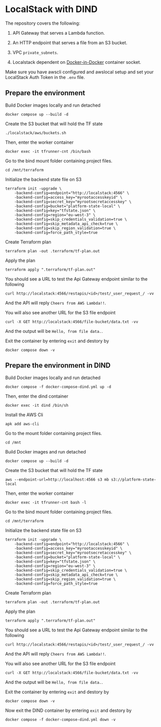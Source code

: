 # LocalStack with DIND

The repository covers the following:

1) API Gateway that serves a Lambda function.

2) An HTTP endpoint that serves a file from an S3 bucket. 

3) VPC `private_subnets`.

4) Localstack dependent on [Docker-in-Docker](https://hub.docker.com/_/docker) container socket.

Make sure you have awscli configured and awslocal setup and set your LocalStack Auth Token in the `.env` file.

## Prepare the environment

Build Docker images locally and run detached

    docker compose up --build -d

Create the S3 bucket that will hold the TF state

    ./localstack/aws/buckets.sh

Then, enter the worker container

    docker exec -it tfrunner-cnt /bin/bash

Go to the bind mount folder containing project files.

    cd /mnt/terraform

Initialize the backend state file on S3

    terraform init -upgrade \
        -backend-config=endpoint="http://localstack:4566" \
        -backend-config=access_key="myrootaccesskeyid" \
        -backend-config=secret_key="myrootsecretaccesskey" \
        -backend-config=bucket="platform-state-local" \
        -backend-config=key="tfstate.json" \
        -backend-config=region="eu-west-3" \
        -backend-config=skip_credentials_validation=true \
        -backend-config=skip_metadata_api_check=true \
        -backend-config=skip_region_validation=true \
        -backend-config=force_path_style=true

Create Terraform plan

    terraform plan -out .terraform/tf-plan.out
    
Apply the plan

    terraform apply ".terraform/tf-plan.out"

You should see a URL to test the Api Gateway endpoint similar to the following

    curl http://localstack:4566/restapis/<id>/test/_user_request_/ -vv

And the API will reply `Cheers from AWS Lambda!!`.

You will also see another URL for the S3 file endpoint

    curl -X GET http://localstack:4566/file-bucket/data.txt -vv

And the output will be `Hello, from file data.`.

Exit the container by entering `exit` and destory by

    docker compose down -v


## Prepare the environment in DIND

Build Docker images locally and run detached

    docker compose -f docker-compose-dind.yml up -d

Then, enter the dind container

    docker exec -it dind /bin/sh

Install the AWS Cli

    apk add aws-cli

Go to the mount folder containing project files.

    cd /mnt

Build Docker images and run detached

    docker compose up --build -d

Create the S3 bucket that will hold the TF state

    aws --endpoint-url=http://localhost:4566 s3 mb s3://platform-state-local

Then, enter the worker container

    docker exec -it tfrunner-cnt bash -l

Go to the bind mount folder containing project files.

    cd /mnt/terraform

Initialize the backend state file on S3

    terraform init -upgrade \
        -backend-config=endpoint="http://localstack:4566" \
        -backend-config=access_key="myrootaccesskeyid" \
        -backend-config=secret_key="myrootsecretaccesskey" \
        -backend-config=bucket="platform-state-local" \
        -backend-config=key="tfstate.json" \
        -backend-config=region="eu-west-3" \
        -backend-config=skip_credentials_validation=true \
        -backend-config=skip_metadata_api_check=true \
        -backend-config=skip_region_validation=true \
        -backend-config=force_path_style=true

Create Terraform plan

    terraform plan -out .terraform/tf-plan.out
    
Apply the plan

    terraform apply ".terraform/tf-plan.out"

You should see a URL to test the Api Gateway endpoint similar to the following

    curl http://localstack:4566/restapis/<id>/test/_user_request_/ -vv

And the API will reply `Cheers from AWS Lambda!!`.

You will also see another URL for the S3 file endpoint

    curl -X GET http://localstack:4566/file-bucket/data.txt -vv

And the output will be `Hello, from file data.`.

Exit the container by entering `exit` and destory by

    docker compose down -v

Now exit the DIND container by entering `exit` and destory by

    docker compose -f docker-compose-dind.yml down -v
